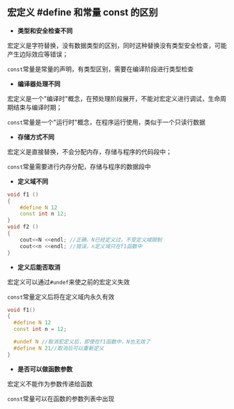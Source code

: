 

## 宏定义 #define 和常量 const 的区别
- **类型和安全检查不同**

宏定义是字符替换，没有数据类型的区别，同时这种替换没有类型安全检查，可能产生边际效应等错误；

`const`常量是常量的声明，有类型区别，需要在编译阶段进行类型检查

- **编译器处理不同**

宏定义是一个"编译时"概念，在预处理阶段展开，不能对宏定义进行调试，生命周期结束与编译时期；

`const`常量是一个"运行时"概念，在程序运行使用，类似于一个只读行数据

- **存储方式不同**

宏定义是直接替换，不会分配内存，存储与程序的代码段中；

`const`常量需要进行内存分配，存储与程序的数据段中

- **定义域不同**
```c++
void f1 ()
{
    #define N 12
    const int n 12;
}
void f2 ()
{
    cout<<N <<endl; //正确，N已经定义过，不受定义域限制
    cout<<n <<endl; //错误，n定义域只在f1函数中
}
```
- **定义后能否取消**

宏定义可以通过`#undef`来使之前的宏定义失效

`const`常量定义后将在定义域内永久有效
```c++
void f1()
{
  #define N 12
  const int n = 12;

  #undef N //取消宏定义后，即使在f1函数中，N也无效了
  #define N 21//取消后可以重新定义
}
```
- **是否可以做函数参数**

宏定义不能作为参数传递给函数

`const`常量可以在函数的参数列表中出现


